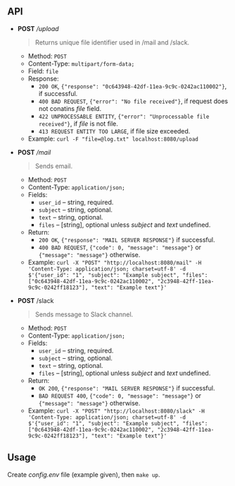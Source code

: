 ## API

- **POST** */upload*
  > Returns unique file identifier used in /mail and /slack.
  - Method: `POST`
  - Content-Type: `multipart/form-data;`
  - Field: `file`
  - Response:
    - `200 OK`, `{"response": "0c643948-42df-11ea-9c9c-0242ac110002"}`, if successful.
    - `400 BAD REQUEST`, `{"error": "No file received"}`, if request does not conatins *file* field.
    - `422 UNPROCESSABLE ENTITY`, `{"error": "Unprocessable file received"}`, if *file* is not file.
    - `413 REQUEST ENTITY TOO LARGE`, if file size exceeded.
  - Example: `curl -F "file=@log.txt" localhost:8080/upload`


- **POST** */mail*
  > Sends email.
  - Method: `POST`
  - Content-Type: `application/json;` 
  - Fields:
    - `user_id` – string, required.
    - `subject` – string, optional.
    - `text` – string, optional.
    - `files` – [string], optional unless *subject* and *text* undefined.
  - Return:
    - `200 OK`, `{"response": "MAIL SERVER RESPONSE"}` if successful.
    - `400 BAD REQUEST`, `{"code": 0, "message": "message"}` or `{"message": "message"}` otherwise.
  - Example: `curl -X "POST" "http://localhost:8080/mail" -H 'Content-Type: application/json; charset=utf-8' -d $'{"user_id": "1", "subject": "Example subject", "files": ["0c643948-42df-11ea-9c9c-0242ac110002", "2c3948-42ff-11ea-9c9c-0242ff18123"], "text": "Example text"}'`


- **POST** /slack
  > Sends message to Slack channel.
  - Method: `POST`
  - Content-Type: `application/json;`
  - Fields:
    - `user_id` – string, required.
    - `subject` – string, optional.
    - `text` – string, optional.
    - `files` – [string], optional unless *subject* and *text* undefined.
  - Return:
    - `OK 200`, `{"response": "MAIL SERVER RESPONSE"}` if successful.
    - `BAD REQUEST 400`, `{"code": 0, "message": "message"}` or `{"message": "message"}` otherwise.  
  - Example: `curl -X "POST" "http://localhost:8080/slack" -H 'Content-Type: application/json; charset=utf-8' -d $'{"user_id": "1", "subject": "Example subject", "files": ["0c643948-42df-11ea-9c9c-0242ac110002", "2c3948-42ff-11ea-9c9c-0242ff18123"], "text": "Example text"}'`
 
## Usage

Create *config.env* file (example given), then `make up`.

